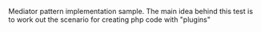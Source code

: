 Mediator pattern implementation sample.
The main idea behind this test is to work out the scenario for creating php code with "plugins"
